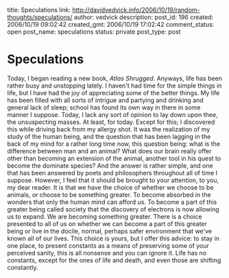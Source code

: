 title: Speculations
link: http://davidvedvick.info/2006/10/19/random-thoughts/speculations/
author: vedvick
description: 
post_id: 196
created: 2006/10/19 09:02:42
created_gmt: 2006/10/19 17:02:42
comment_status: open
post_name: speculations
status: private
post_type: post

# Speculations

Today, I began reading a new book, _Atlas Shrugged_. Anyways, life has been rather busy and unstopping lately. I haven't had time for the simple things in life, but I have had the joy of appreciating some of the better things. My life has been filled with all sorts of intrigue and partying and drinking and general lack of sleep; school has found its own way in there in some manner I suppose. Today, I lack any sort of opinion to lay down upon thee, the unsuspecting masses. At least, for today. Except for this; I discovered this while driving back from my allergy shot. It was the realization of my study of the human being, and the question that has been lagging in the back of my mind for a rather long time now, this question being: what is the difference between man and an animal? What does our brain really offer other than becoming an extension of the animal, another tool in his quest to become the dominate species? And the answer is rather simple, and one that has been answered by poets and philosophers throughout all of time I suppose. However, I feel that it should be brought to your attention, to you, my dear reader. It is that we have the choice of whether we choose to be animals, or choose to be something greater. To become absorbed in the wonders that only the human mind can afford us. To become a part of this greater being called society that the discovery of electrons is now allowing us to expand. We are becoming something greater. There is a choice presented to all of us on whether we can become a part of this greater being or live in the docile, normal, perhaps safer environment that we've known all of our lives. This choice is yours, but I offer this advice: to stay in one place, to present constants as a means of preserving some of your perceived sanity, this is all nonsense and you can ignore it. Life has no constants, except for the ones of life and death, and even those are shifting constantly.